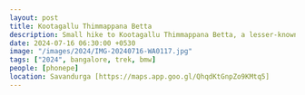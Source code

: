 ```yaml
---
layout: post
title: Kootagallu Thimmappana Betta
description: Small hike to Kootagallu Thimmappana Betta, a lesser-known hill near Bangalore. The trek offered panoramic views of the surrounding landscape and a peaceful escape from the city.
date: 2024-07-16 06:30:00 +0530
image: "/images/2024/IMG-20240716-WA0117.jpg"
tags: ["2024", bangalore, trek, bmw]
people: [phonepe]
location: Savandurga [https://maps.app.goo.gl/QhqdKtGnpZo9KMtq5]
---
```

